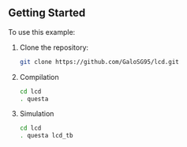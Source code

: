 ## Getting Started

To use this example:

1. Clone the repository:
   ```bash
   git clone https://github.com/GaloSG95/lcd.git
2. Compilation
   ```bash
   cd lcd
   . questa
3. Simulation
   ```bash
   cd lcd
   . questa lcd_tb
